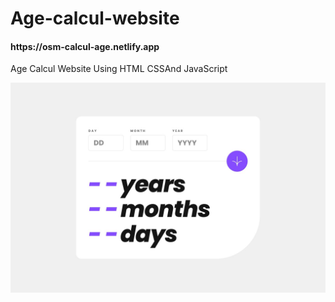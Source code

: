 # Age-calcul-website
<h4>https://osm-calcul-age.netlify.app</h4>
<p>Age Calcul Website Using HTML CSSAnd JavaScript</p>
<img src="preview.jpg">